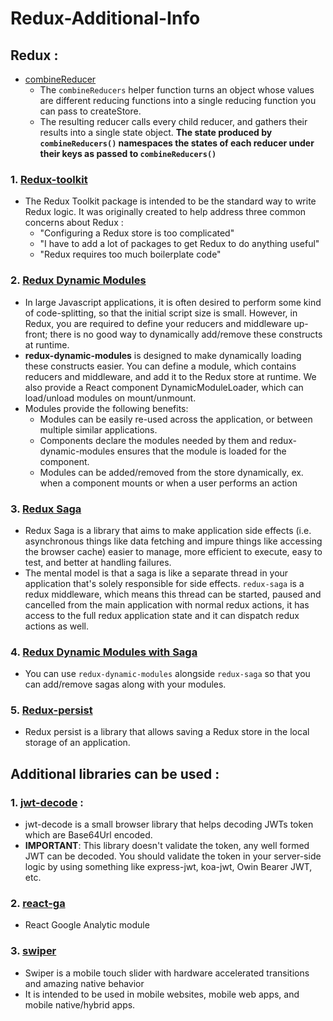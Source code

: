 # Redux-Additional-Info

## Redux : 
- [combineReducer](https://redux.js.org/api/combinereducers)
   - The `combineReducers` helper function turns an object whose values are different reducing functions into a single reducing function you can pass to createStore. 
   - The resulting reducer calls every child reducer, and gathers their results into a single state object. **The state produced by `combineReducers()` namespaces the states of each reducer under their keys as passed to `combineReducers()`**



### 1. [Redux-toolkit](https://redux-toolkit.js.org/)
- The Redux Toolkit package is intended to be the standard way to write Redux logic. It was originally created to help address three common concerns about Redux :
   - "Configuring a Redux store is too complicated"
   - "I have to add a lot of packages to get Redux to do anything useful"
   - "Redux requires too much boilerplate code"



### 2. [Redux Dynamic Modules](https://github.com/microsoft/redux-dynamic-modules)
- In large Javascript applications, it is often desired to perform some kind of code-splitting, so that the initial script size is small. However, in Redux, you are required to define your reducers and middleware up-front; there is no good way to dynamically add/remove these constructs at runtime.
- **redux-dynamic-modules** is designed to make dynamically loading these constructs easier. You can define a module, which contains reducers and middleware, and add it to the Redux store at runtime. We also provide a React component DynamicModuleLoader, which can load/unload modules on mount/unmount.
- Modules provide the following benefits:
  - Modules can be easily re-used across the application, or between multiple similar applications.
  - Components declare the modules needed by them and redux-dynamic-modules ensures that the module is loaded for the component.
  - Modules can be added/removed from the store dynamically, ex. when a component mounts or when a user performs an action

### 3. [Redux Saga](https://redux-saga.js.org/)
- Redux Saga is a library that aims to make application side effects (i.e. asynchronous things like data fetching and impure things like accessing the browser cache) easier to manage, more efficient to execute, easy to test, and better at handling failures.
- The mental model is that a saga is like a separate thread in your application that's solely responsible for side effects. `redux-saga` is a redux middleware, which means this thread can be started, paused and cancelled from the main application with normal redux actions, it has access to the full redux application state and it can dispatch redux actions as well.

### 4. [Redux Dynamic Modules with Saga](https://github.com/microsoft/redux-dynamic-modules/blob/master/docs/reference/ReduxSaga.md)
- You can use `redux-dynamic-modules` alongside `redux-saga` so that you can add/remove sagas along with your modules.

### 5. [Redux-persist](https://github.com/rt2zz/redux-persist)
- Redux persist is a library that allows saving a Redux store in the local storage of an application.


## Additional libraries can be used :

### 1. [jwt-decode](https://github.com/auth0/jwt-decode) : 
- jwt-decode is a small browser library that helps decoding JWTs token which are Base64Url encoded.
- **IMPORTANT**: This library doesn't validate the token, any well formed JWT can be decoded. You should validate the token in your server-side logic by using something like express-jwt, koa-jwt, Owin Bearer JWT, etc.

### 2. [react-ga](https://www.npmjs.com/package/react-ga)
- React Google Analytic module

### 3. [swiper](https://swiperjs.com/)
- Swiper is a mobile touch slider with hardware accelerated transitions and amazing native behavior
- It is intended to be used in mobile websites, mobile web apps, and mobile native/hybrid apps.
